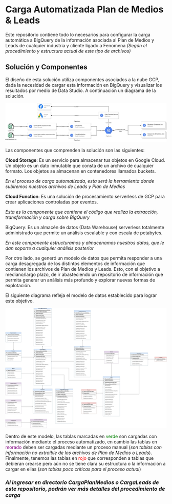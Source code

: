 # Carga Automatizada Plan de Medios & Leads

Este repositorio contiene todo lo necesarios para configurar la carga automática a BigQuery de la información asociada al Plan de Medios y Leads de cualquier industria y cliente ligado a Fenomena *(Según el procedimiento y estructura actual de este tipo de archivos)*

## Solución y Componentes
El diseño de esta solución utiliza componentes asociados a la nube GCP, dada la necesidad de cargar esta información en BigQuery y visualizar los resultados por medio de Data Studio. A continuación un diagrama de la solución.

![Arquitectura Solución Automatización](images/Fenomena_Arquitectura.jpg)

Las componentes que comprenden la solución son las siguientes:

**Cloud Storage**: Es un servicio para almacenar tus objetos en Google Cloud. Un objeto es un dato inmutable que consta de un archivo de cualquier formato. Los objetos se almacenan en contenedores llamados buckets. 

*En el proceso de carga automatizada, esta será la herramienta donde subiremos nuestros archivos de Leads y Plan de Medios*

**Cloud Function**: Es una solución de procesamiento serverless de GCP para crear aplicaciones controladas por eventos. 

*Esta es la componente que contiene el código que realiza la extracción, transformación y carga sobre BigQuery*

BigQuery: Es un almacén de datos (Data Warehouse) serverless totalmente administrado que permite un análisis escalable y con escala de petabytes.

*En este componente estructuramos y almacenamos nuestros datos, que le dan soporte a cualquier análisis posterior*

Por otro lado, se generó un modelo de datos que permita responder a una carga desagregada de los distintos elementos de información que contienen los archivos de Plan de Medios y Leads. Esto, con el objetivo a mediano/largo plazo, de ir abasteciendo un repositorio de información que permita generar un análisis más profundo y explorar nuevas formas de explotación. 

El siguiente diagrama refleja el modelo de datos establecido para lograr este objetivo.

[![Modelo de datos solución](images/Fenomena_modelo_datos.jpg)](https://viewer.diagrams.net/?page-id=Vxb6hPsQ-BPTseJJH3xb&highlight=0000ff&edit=_blank&layers=1&nav=1&page-id=Vxb6hPsQ-BPTseJJH3xb#G1nt1bHHiCCEFjgPvGNnVYK4f8lPGxfg85)

Dentro de este modelo, las tablas marcadas en <span style="color:green">verde</span> son cargadas con información mediante el proceso automatizado, en cambio las tablas en <span style="color:purple">morado</span> deben ser cargadas mediante un proceso manual (*son tablas con información no extraíble de los archivos de Plan de Medios o Leads*). Finalmente, tenemos las tablas en <span style="color:red">rojo</span> que corresponden a tablas que debieran crearse pero aún no se tiene clara su estructura o la información a cargar en ellas (*son tablas poco críticas para el proceso actual*)

### ***Al ingresar en directorio CargaPlanMedios o CargaLeads de este repositorio, podrán ver más detalles del procedimiento de carga***
